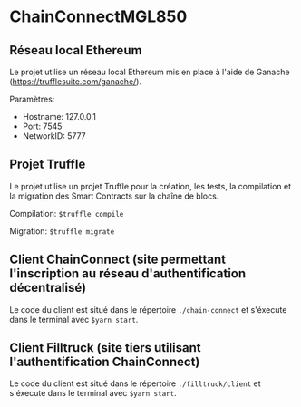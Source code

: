 # ChainConnectMGL850

## Réseau local Ethereum

Le projet utilise un réseau local Ethereum mis en place à l'aide de Ganache
(https://trufflesuite.com/ganache/).

Paramètres: 
- Hostname: 127.0.0.1
- Port: 7545
- NetworkID: 5777

## Projet Truffle

Le projet utilise un projet Truffle pour la création, les tests, la compilation et la migration des Smart Contracts sur la chaîne de blocs.

Compilation: `$truffle compile`

Migration: `$truffle migrate`

## Client ChainConnect (site permettant l'inscription au réseau d'authentification décentralisé)

Le code du client est situé dans le répertoire `./chain-connect` et s'éxecute dans le terminal avec `$yarn start`.

## Client Filltruck (site tiers utilisant l'authentification ChainConnect)

Le code du client est situé dans le répertoire `./filltruck/client` et s'éxecute dans le terminal avec `$yarn start`.